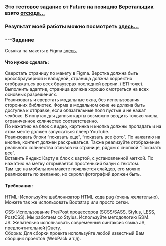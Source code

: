 
### Это тестовое задание от Future на позицию Верстальщик взято [отсюда...](https://github.com/fugr-ru/frontend-html-3)

### Результат моей работы можно посмотреть [здесь...](http://rinat-future-layout-test.surge.sh)

### ---Задание
Ссылка на макеты в Figma [здесь.](https://www.figma.com/file/fMyOAiBkWJ4LtAacwdmIyB/testTask?node-id=0%3A1) 

#### Что нужно сделать:

Сверстать страницу по макету в Figma. Верстка должна быть кроссбраузерной и валидной, страница должна корректно отображаться во всех браузерах последней версии. (IE11 тоже).  
Выполнить адаптив, страница должна хорошо смотреться на всех основных разрешениях.  
Реализовать и сверстать модальные окна, без использования сторонних библиотек. Форма в модальном окне не должна быть доступна к отправке, если обязательные поля пустые и не нажат чекбокс. В инпутах для данных карты возможно вводить только числа, ограниченное количество соответственно.  
По нажатию на блок с видео, картинка и кнопка должны пропадать и на этом месте должен запускаться плеер YouTube.  
Реализовать блоки “показать еще”, “показать все фото”. По нажатию на кнопке, контент должен раскрываться. Также реализуйте отображение реального количества отзывов на странице, рядом с кнопкой “Показать все”.  
Вставить Яндекс Карту в блок с картой, с установленной меткой. По нажатию на метку открывается простенький балун с текстом.  
Там где на мобильном макете появляется слайдер, его можно реализовать по желанию, но скролл фотографий должен быть.


#### Требования:

HTML: Используйте шаблонизатор HTML кода pug (очень желательно). Можете так же использовать Bootstrap или просто сетки.  

CSS: Использование Pre/Post процессоров (SCSS/SASS, Stylus, LESS, PostCSS). Мы работаем со Stylus. Используйте методологию БЭМ.  
JS: Желательно использовать современный синтаксис языка JS, предпочтительней jQuery.  
Сборка: Для сборки проекта используйте любой известный Вам сборщик проектов (WebPack и т.д).